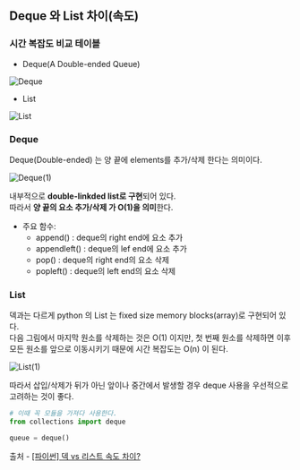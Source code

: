 ## Deque 와 List 차이(속도)

### 시간 복잡도 비교 테이블
* Deque(A Double-ended Queue)  

![Deque](https://user-images.githubusercontent.com/94775103/214496269-e565878d-073d-4c56-b444-dac7fa1112e1.png)  

* List  

![List](https://user-images.githubusercontent.com/94775103/214496270-58723ef3-4b36-403a-94ce-df4c95ada7ae.png)  


### Deque  
Deque(Double-ended) 는 양 끝에 elements를 추가/삭제 한다는 의미이다.  

![Deque(1)](https://user-images.githubusercontent.com/94775103/214497172-b9680d35-cef0-4dbf-95e3-0db8f1de282f.png)  

내부적으로 **double-linkded list로 구현**되어 있다.  
따라서 **양 끝의 요소 추가/삭제 가 O(1)을 의미**한다.  

* 주요 함수:  
  - append() : deque의 right end에 요소 추가
  - appendleft() :  deque의 lef end에 요소 추가
  - pop() : deque의 right end의 요소 삭제
  - popleft() : deque의 left end의 요소 삭제

### List  
덱과는 다르게 python 의 List 는 fixed size memory blocks(array)로 구현되어 있다.  
다음 그림에서 마지막 원소를 삭제하는 것은 O(1) 이지만, 첫 번째 원소를 삭제하면 이후 모든 원소를 앞으로 이동시키기 때문에 
시간 복잡도는 O(n) 이 된다.  

![List(1)](https://user-images.githubusercontent.com/94775103/214497175-ad986dea-e9d8-40e6-894d-2d6e29f97117.png)  

따라서 삽입/삭제가 뒤가 아닌 앞이나 중간에서 발생할 경우 deque 사용을 우선적으로 고려하는 것이 좋다.

```py
# 이때 꼭 모듈을 가져다 사용한다.
from collections import deque

queue = deque()
```

출처 - [[파이썬] 덱 vs 리스트 속도 차이?](https://wellsw.tistory.com/122)
